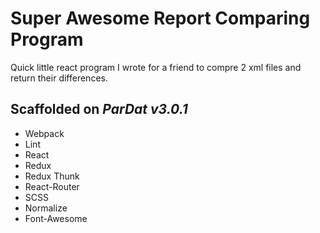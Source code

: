 # Super Awesome Report Comparing Program

Quick little react program I wrote for a friend to compre 2 xml files and return their differences.



## Scaffolded on _ParDat v3.0.1_

* Webpack
* Lint
* React
* Redux
* Redux Thunk
* React-Router
* SCSS
* Normalize
* Font-Awesome
